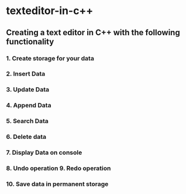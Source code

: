 # texteditor-in-c++

## Creating a text editor in C++ with the following functionality
### 1. Create storage for your data
### 2. Insert Data
### 3. Update Data
### 4. Append Data
### 5. Search Data
### 6. Delete data
### 7. Display Data on console
### 8. Undo operation 9. Redo operation
### 10. Save data in permanent storage
